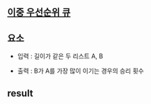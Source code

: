 
## [이중 우선순위 큐](https://school.programmers.co.kr/learn/courses/30/lessons/42628)

## 요소

- 입력 : 길이가 같은 두 리스트 A, B

- 출력 : B가 A를 가장 많이 이기는 경우의 승리 횟수

## result

